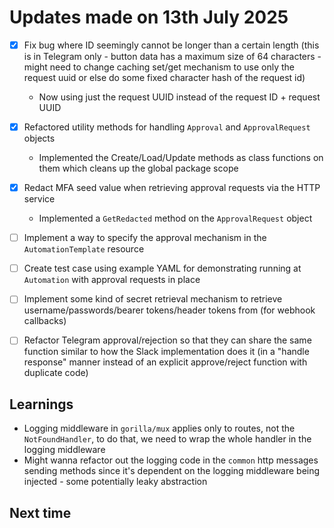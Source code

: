 # Updates made on 13th July 2025

- [x] Fix bug where ID seemingly cannot be longer than a certain length (this is in Telegram only - button data has a maximum size of 64 characters - might need to change caching set/get mechanism to use only the request uuid or else do some fixed character hash of the request id)
  - Now using just the request UUID instead of the request ID + request UUID
- [x] Refactored utility methods for handling `Approval` and `ApprovalRequest` objects
  - Implemented the Create/Load/Update methods as class functions on them which cleans up the global package scope
- [x] Redact MFA seed value when retrieving approval requests via the HTTP service
  - Implemented a `GetRedacted` method on the `ApprovalRequest` object

- [ ] Implement a way to specify the approval mechanism in the `AutomationTemplate` resource
- [ ] Create test case using example YAML for demonstrating running at `Automation` with approval requests in place
- [ ] Implement some kind of secret retrieval mechanism to retrieve username/passwords/bearer tokens/header tokens from (for webhook callbacks)
- [ ] Refactor Telegram approval/rejection so that they can share the same function similar to how the Slack implementation does it (in a "handle response" manner instead of an explicit approve/reject function with duplicate code)

## Learnings

- Logging middleware in `gorilla/mux` applies only to routes, not the `NotFoundHandler`, to do that, we need to wrap the whole handler in the logging middleware
- Might wanna refactor out the logging code in the `common` http messages sending methods since it's dependent on the logging middleware being injected - some potentially leaky abstraction

## Next time
